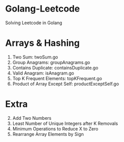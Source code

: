 # Golang-Leetcode
Solving Leetcode in Golang

# Arrays & Hashing
1. Two Sum: twoSum.go
49. Group Anagrams: groupAnagrams.go
217. Contains Duplicate: containsDuplicate.go
242. Valid Anagram: isAnagram.go
347. Top K Frequent Elements: topKFrequent.go
238. Product of Array Except Self: productExceptSelf.go




# Extra
2. Add Two Numbers
1481. Least Number of Unique Integers after K Removals
1658. Minimum Operations to Reduce X to Zero
2149. Rearrange Array Elements by Sign
